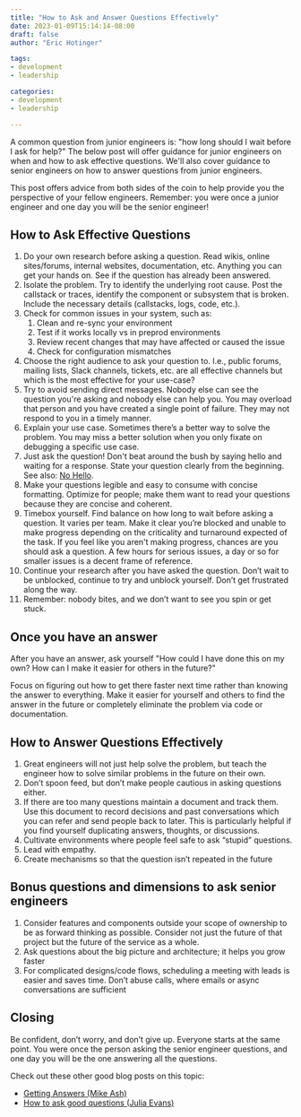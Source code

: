 ```yaml
---
title: "How to Ask and Answer Questions Effectively"
date: 2023-01-09T15:14:14-08:00
draft: false
author: "Eric Hotinger"

tags:
- development
- leadership

categories:
- development
- leadership

---
```


A common question from junior engineers is: "how long should I wait before I ask for help?" The below post will offer guidance for junior engineers on when and how to ask effective questions. We'll also cover guidance to senior engineers on how to answer questions from junior engineers.

This post offers advice from both sides of the coin to help provide you the perspective of your fellow engineers. Remember: you were once a junior engineer and one day you will be the senior engineer!

## How to Ask Effective Questions

1. Do your own research before asking a question. Read wikis, online sites/forums, internal websites, documentation, etc. Anything you can get your hands on. See if the question has already been answered.
2. Isolate the problem. Try to identify the underlying root cause. Post the callstack or traces, identify the component or subsystem that is broken. Include the necessary details (callstacks, logs, code, etc.).
3. Check for common issues in your system, such as:
    1. Clean and re-sync your environment
    2. Test if it works locally vs in preprod environments
    3. Review recent changes that may have affected or caused the issue
    4. Check for configuration mismatches
4. Choose the right audience to ask your question to. I.e., public forums, mailing lists, Slack channels, tickets, etc. are all effective channels but which is the most effective for your use-case?
5. Try to avoid sending direct messages. Nobody else can see the question you're asking and nobody else can help you. You may overload that person and you have created a single point of failure. They may not respond to you in a timely manner.
6. Explain your use case. Sometimes there’s a better way to solve the problem. You may miss a better solution when you only fixate on debugging a specific use case.
7. Just ask the question! Don't beat around the bush by saying hello and waiting for a response. State your question clearly from the beginning. See also: [No Hello](https://www.nohello.com/).
8. Make your questions legible and easy to consume with concise formatting. Optimize for people; make them want to read your questions because they are concise and coherent.
9. Timebox yourself. Find balance on how long to wait before asking a question. It varies per team. Make it clear you’re blocked and unable to make progress depending on the criticality and turnaround expected of the task. If you feel like you aren't making progress, chances are you should ask a question. A few hours for serious issues, a day or so for smaller issues is a decent frame of reference.
10. Continue your research after you have asked the question. Don’t wait to be unblocked, continue to try and unblock yourself. Don’t get frustrated along the way.
11. Remember: nobody bites, and we don’t want to see you spin or get stuck.

## Once you have an answer

After you have an answer, ask yourself "How could I have done this on my own? How can I make it easier for others in the future?"

Focus on figuring out how to get there faster next time rather than knowing the answer to everything. Make it easier for yourself and others to find the answer in the future or completely eliminate the problem via code or documentation.

## How to Answer Questions Effectively

1. Great engineers will not just help solve the problem, but teach the engineer how to solve similar problems in the future on their own.
2. Don’t spoon feed, but don’t make people cautious in asking questions either.
3. If there are too many questions maintain a document and track them. Use this document to record decisions and past conversations which you can refer and send people back to later. This is particularly helpful if you find yourself duplicating answers, thoughts, or discussions.
4. Cultivate environments where people feel safe to ask “stupid” questions.
5. Lead with empathy.
6. Create mechanisms so that the question isn’t repeated in the future

## Bonus questions and dimensions to ask senior engineers

1. Consider features and components outside your scope of ownership to be as forward thinking as possible. Consider not just the future of that project but the future of the service as a whole.
2. Ask questions about the big picture and architecture; it helps you grow faster
3. For complicated designs/code flows, scheduling a meeting with leads is easier and saves time. Don’t abuse calls, where emails or async conversations are sufficient

## Closing

Be confident, don’t worry, and don’t give up. Everyone starts at the same point. You were once the person asking the senior engineer questions, and one day you will be the one answering all the questions.

Check out these other good blog posts on this topic:

- [Getting Answers (Mike Ash)](https://www.mikeash.com/getting_answers.html)
- [How to ask good questions (Julia Evans)](https://jvns.ca/blog/good-questions/)